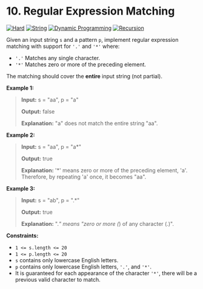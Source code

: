 # 10. Regular Expression Matching

[![Hard](https://img.shields.io/badge/Hard-913c31)](#)
[![String](https://img.shields.io/badge/String-302f33)](#)
[![Dynamic Programming](https://img.shields.io/badge/Dynamic_Programming-302f33)](#)
[![Recursion](https://img.shields.io/badge/Recursion-302f33)](#)

Given an input string `s` and a pattern `p`, implement regular
expression matching with support for `'.'` and `'*'` where:
- `'.'` Matches any single character.
- `'*'` Matches zero or more of the preceding element.

The matching should cover the **entire** input string (not partial).

**Example 1:**

> **Input:** s = "aa", p = "a"
>
> **Output:** false
>
> **Explanation:** "a" does not match the entire string "aa".

**Example 2:**

> **Input:** s = "aa", p = "a*"
>
> **Output:** true
>
> **Explanation:** '*' means zero or more of the preceding element,
> 'a'. Therefore, by repeating 'a' once, it becomes "aa".

**Example 3:**

> **Input:** s = "ab", p = ".*"
>
> **Output:** true
>
> **Explanation:** ".*" means "zero or more (*) of any character
> (.)".

**Constraints:**

- `1 <= s.length <= 20`
- `1 <= p.length <= 20`
- `s` contains only lowercase English letters.
- `p` contains only lowercase English letters, `'.'`, and `'*'`.
- It is guaranteed for each appearance of the character `'*'`, there
  will be a previous valid character to match.

